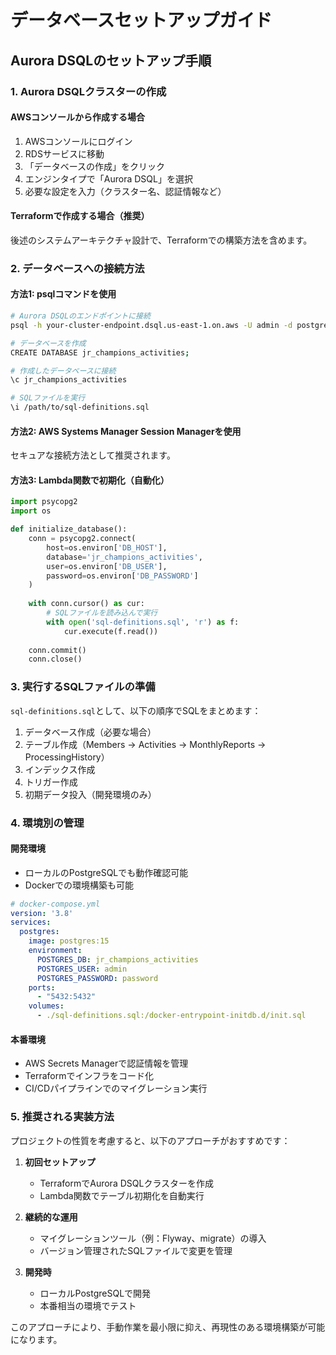 # データベースセットアップガイド

## Aurora DSQLのセットアップ手順

### 1. Aurora DSQLクラスターの作成

#### AWSコンソールから作成する場合

1. AWSコンソールにログイン
2. RDSサービスに移動
3. 「データベースの作成」をクリック
4. エンジンタイプで「Aurora DSQL」を選択
5. 必要な設定を入力（クラスター名、認証情報など）

#### Terraformで作成する場合（推奨）

後述のシステムアーキテクチャ設計で、Terraformでの構築方法を含めます。

### 2. データベースへの接続方法

#### 方法1: psqlコマンドを使用

```bash
# Aurora DSQLのエンドポイントに接続
psql -h your-cluster-endpoint.dsql.us-east-1.on.aws -U admin -d postgres

# データベースを作成
CREATE DATABASE jr_champions_activities;

# 作成したデータベースに接続
\c jr_champions_activities

# SQLファイルを実行
\i /path/to/sql-definitions.sql
```

#### 方法2: AWS Systems Manager Session Managerを使用

セキュアな接続方法として推奨されます。

#### 方法3: Lambda関数で初期化（自動化）

```python
import psycopg2
import os

def initialize_database():
    conn = psycopg2.connect(
        host=os.environ['DB_HOST'],
        database='jr_champions_activities',
        user=os.environ['DB_USER'],
        password=os.environ['DB_PASSWORD']
    )
    
    with conn.cursor() as cur:
        # SQLファイルを読み込んで実行
        with open('sql-definitions.sql', 'r') as f:
            cur.execute(f.read())
    
    conn.commit()
    conn.close()
```

### 3. 実行するSQLファイルの準備

`sql-definitions.sql`として、以下の順序でSQLをまとめます：

1. データベース作成（必要な場合）
2. テーブル作成（Members → Activities → MonthlyReports → ProcessingHistory）
3. インデックス作成
4. トリガー作成
5. 初期データ投入（開発環境のみ）

### 4. 環境別の管理

#### 開発環境

- ローカルのPostgreSQLでも動作確認可能
- Dockerでの環境構築も可能

```yaml
# docker-compose.yml
version: '3.8'
services:
  postgres:
    image: postgres:15
    environment:
      POSTGRES_DB: jr_champions_activities
      POSTGRES_USER: admin
      POSTGRES_PASSWORD: password
    ports:
      - "5432:5432"
    volumes:
      - ./sql-definitions.sql:/docker-entrypoint-initdb.d/init.sql
```

#### 本番環境

- AWS Secrets Managerで認証情報を管理
- Terraformでインフラをコード化
- CI/CDパイプラインでのマイグレーション実行

### 5. 推奨される実装方法

プロジェクトの性質を考慮すると、以下のアプローチがおすすめです：

1. **初回セットアップ**
   - TerraformでAurora DSQLクラスターを作成
   - Lambda関数でテーブル初期化を自動実行

2. **継続的な運用**
   - マイグレーションツール（例：Flyway、migrate）の導入
   - バージョン管理されたSQLファイルで変更を管理

3. **開発時**
   - ローカルPostgreSQLで開発
   - 本番相当の環境でテスト

このアプローチにより、手動作業を最小限に抑え、再現性のある環境構築が可能になります。
